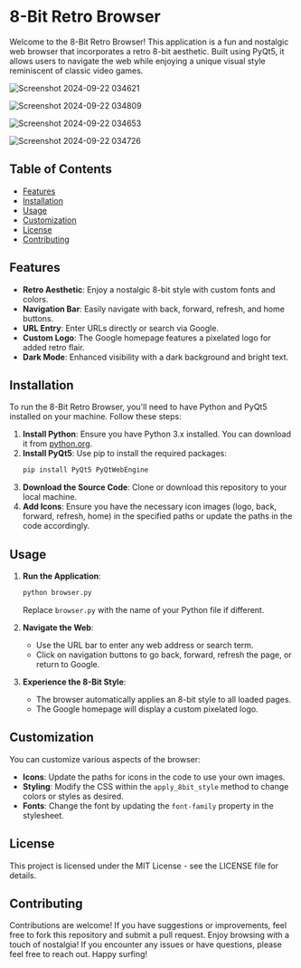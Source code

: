 # 8-Bit Retro Browser

Welcome to the 8-Bit Retro Browser! This application is a fun and nostalgic web browser that incorporates a retro 8-bit aesthetic. Built using PyQt5, it allows users to navigate the web while enjoying a unique visual style reminiscent of classic video games.


![Screenshot 2024-09-22 034621](https://github.com/user-attachments/assets/79f1f4eb-cfe8-4d7e-9e59-25ba7f2a5953)


![Screenshot 2024-09-22 034809](https://github.com/user-attachments/assets/ee0a8387-66ca-460b-9c41-2dee1e73de1f)


![Screenshot 2024-09-22 034653](https://github.com/user-attachments/assets/1df37bb0-ccef-4fbf-bb39-0b32af731dce)


![Screenshot 2024-09-22 034726](https://github.com/user-attachments/assets/3075e888-b40e-49b1-b64b-ea7a78c4671f)


## Table of Contents

- [Features](#features)
- [Installation](#installation)
- [Usage](#usage)
- [Customization](#customization)
- [License](#license)
- [Contributing](#contributing)

## Features

- **Retro Aesthetic**: Enjoy a nostalgic 8-bit style with custom fonts and colors.
- **Navigation Bar**: Easily navigate with back, forward, refresh, and home buttons.
- **URL Entry**: Enter URLs directly or search via Google.
- **Custom Logo**: The Google homepage features a pixelated logo for added retro flair.
- **Dark Mode**: Enhanced visibility with a dark background and bright text.

## Installation

To run the 8-Bit Retro Browser, you'll need to have Python and PyQt5 installed on your machine. Follow these steps:

1. **Install Python**: Ensure you have Python 3.x installed. You can download it from [python.org](https://www.python.org/).
2. **Install PyQt5**: Use pip to install the required packages:
    ```bash
    pip install PyQt5 PyQtWebEngine
    ```
3. **Download the Source Code**: Clone or download this repository to your local machine.
4. **Add Icons**: Ensure you have the necessary icon images (logo, back, forward, refresh, home) in the specified paths or update the paths in the code accordingly.

## Usage

1. **Run the Application**:
    ```bash
    python browser.py
    ```
   Replace `browser.py` with the name of your Python file if different.

2. **Navigate the Web**:
   - Use the URL bar to enter any web address or search term.
   - Click on navigation buttons to go back, forward, refresh the page, or return to Google.

3. **Experience the 8-Bit Style**:
   - The browser automatically applies an 8-bit style to all loaded pages.
   - The Google homepage will display a custom pixelated logo.

## Customization

You can customize various aspects of the browser:

- **Icons**: Update the paths for icons in the code to use your own images.
- **Styling**: Modify the CSS within the `apply_8bit_style` method to change colors or styles as desired.
- **Fonts**: Change the font by updating the `font-family` property in the stylesheet.

## License

This project is licensed under the MIT License - see the LICENSE file for details.

## Contributing

Contributions are welcome! If you have suggestions or improvements, feel free to fork this repository and submit a pull request. Enjoy browsing with a touch of nostalgia! If you encounter any issues or have questions, please feel free to reach out. Happy surfing!

